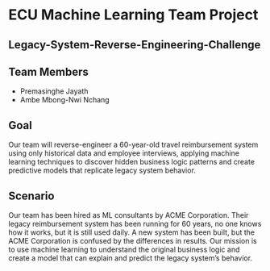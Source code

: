 # ECU Machine Learning Team Project
## Legacy-System-Reverse-Engineering-Challenge

## Team Members
- Premasinghe Jayath
- Ambe Mbong-Nwi Nchang

## Goal
Our team will reverse-engineer a 60-year-old travel reimbursement system using only historical data and employee interviews, applying machine learning techniques to discover hidden business logic patterns and create predictive models that replicate legacy system behavior.

## Scenario
Our team has been hired as ML consultants by ACME Corporation. Their legacy reimbursement system has been running for 60 years, no one knows how it works, but it is still used daily. A new system has been built, but the ACME Corporation is confused by the differences in results. Our mission is to use machine learning to understand the original business logic and create a model that can explain and predict the legacy system’s behavior.

